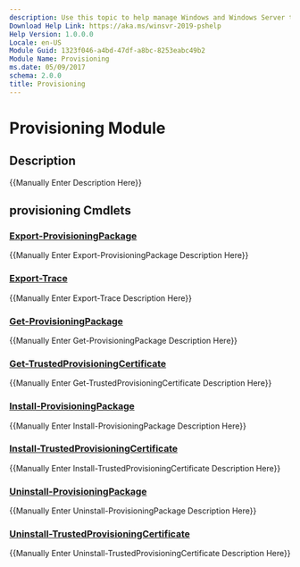 ```yaml
---
description: Use this topic to help manage Windows and Windows Server technologies with Windows PowerShell.
Download Help Link: https://aka.ms/winsvr-2019-pshelp
Help Version: 1.0.0.0
Locale: en-US
Module Guid: 1323f046-a4bd-47df-a8bc-8253eabc49b2
Module Name: Provisioning
ms.date: 05/09/2017
schema: 2.0.0
title: Provisioning
---
```


# Provisioning Module
## Description
{{Manually Enter Description Here}}

## provisioning Cmdlets
### [Export-ProvisioningPackage](Export-ProvisioningPackage.md)
{{Manually Enter Export-ProvisioningPackage Description Here}}

### [Export-Trace](Export-Trace.md)
{{Manually Enter Export-Trace Description Here}}

### [Get-ProvisioningPackage](Get-ProvisioningPackage.md)
{{Manually Enter Get-ProvisioningPackage Description Here}}

### [Get-TrustedProvisioningCertificate](Get-TrustedProvisioningCertificate.md)
{{Manually Enter Get-TrustedProvisioningCertificate Description Here}}

### [Install-ProvisioningPackage](Install-ProvisioningPackage.md)
{{Manually Enter Install-ProvisioningPackage Description Here}}

### [Install-TrustedProvisioningCertificate](Install-TrustedProvisioningCertificate.md)
{{Manually Enter Install-TrustedProvisioningCertificate Description Here}}

### [Uninstall-ProvisioningPackage](Uninstall-ProvisioningPackage.md)
{{Manually Enter Uninstall-ProvisioningPackage Description Here}}

### [Uninstall-TrustedProvisioningCertificate](Uninstall-TrustedProvisioningCertificate.md)
{{Manually Enter Uninstall-TrustedProvisioningCertificate Description Here}}

